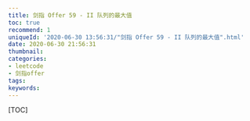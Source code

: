 ```yaml
---
title: 剑指 Offer 59 - II 队列的最大值
toc: true
recommend: 1
uniqueId: '2020-06-30 13:56:31/"剑指 Offer 59 - II 队列的最大值".html'
date: 2020-06-30 21:56:31
thumbnail:
categories:
- leetcode
- 剑指offer
tags:
keywords:
---
```


[TOC]

<!--more-->
